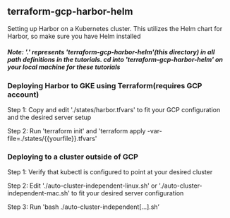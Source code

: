 ## terraform-gcp-harbor-helm

Setting up Harbor on a Kubernetes cluster. This utilizes the Helm chart for Harbor, so make sure you have Helm installed

##### Note: '.' represents 'terraform-gcp-harbor-helm'(this directory) in all path definitions in the tutorials. cd into 'terraform-gcp-harbor-helm' on your local machine for these tutorials

### Deploying Harbor to GKE using Terraform(requires GCP account)

Step 1: Copy and edit './states/harbor.tfvars' to fit your GCP configuration and the desired server setup

Step 2: Run 'terraform init' and 'terraform apply -var-file=./states/{{yourfile}}.tfvars'

### Deploying to a cluster outside of GCP

Step 1: Verify that kubectl is configured to point at your desired cluster

Step 2: Edit './auto-cluster-independent-linux.sh' or './auto-cluster-independent-mac.sh' to fit your desired server configuration

Step 3: Run 'bash ./auto-cluster-independent[...].sh’
